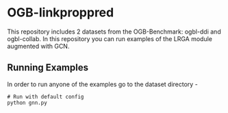 # OGB-linkproppred

This repository includes 2 datasets from the OGB-Benchmark: ogbl-ddi and ogbl-collab.
In this repository you can run examples of the LRGA module augmented with GCN.

## Running Examples
In order to run anyone of the examples go to the dataset directory  - 
```
# Run with default config
python gnn.py
```
